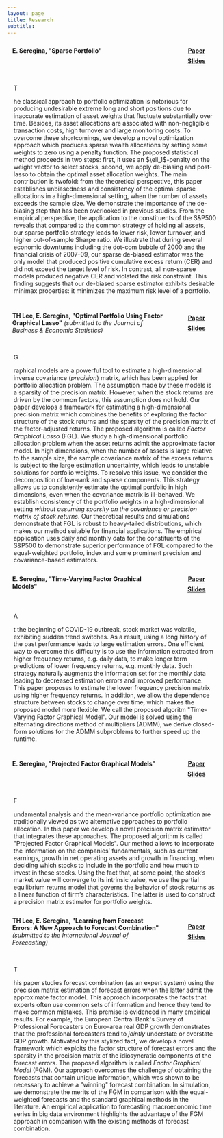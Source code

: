 ```yaml
---
layout: page
title: Research
subtitle:
---
```


<style>
.socialcolor{
  color: var(--footertextcol);
}
.btn-new{
  background-color:var(--footertextcol);color: var(--backcol);
}
.btn-new:hover{
  background-color:var(--posthovercol);color: white;
}
.wrapper {
max-width: 1024px;
margin: 0 auto;
}
.wrapper > * {
background-color: var(--headbackcol);
border-radius: 5px;
padding: 12px;
}
.wrapper {
display: grid;
grid-template-columns: repeat(12, [col-start] 1fr);
grid-gap: 5px;
}
.item1 {
grid-column: col-start 1 / span 9;
grid-row: 1/2;
}
.item2 {
grid-column: col-start 1 / span 12 ;
grid-row: 2 / 7;
padding: 15px;
}
.item3 {
grid-column: col-start 10 / span 3;
grid-row: 1/2;
  display: flex;
  justify-content: center;
  align-items: center;
} 
</style>


<div class="wrapper">
  <div class="item1">
    <b>E. Seregina, "Sparse Portfolio"</b> 
  </div>
  <div class="item2">
    <p class="dropcap">T</p>he classical approach to portfolio optimization is notorious for producing undesirable extreme long and short positions due to inaccurate estimation of asset weights that fluctuate substantially over time. Besides, its asset allocations are associated with non-negligible transaction costs, high turnover and large monitoring costs. To overcome these shortcomings, we develop a novel optimization approach which produces sparse wealth allocations by setting some weights to zero using a penalty function. The proposed statistical method proceeds in two steps: first, it uses an $\ell_1$-penalty on the weight vector to select stocks, second, we apply de-biasing and post-lasso to obtain the optimal asset allocation weights. The main contribution is twofold: from the theoretical perspective, this paper establishes unbiasedness and consistency of the optimal sparse allocations in a high-dimensional setting, when the number of assets exceeds the sample size. We demonstrate the importance of the de-biasing step that has been overlooked in previous studies. From the empirical perspective, the application to the constituents of the S&P500 reveals that compared to the common strategy of holding all assets, our sparse portfolio strategy leads to lower risk, lower turnover, and higher out-of-sample Sharpe ratio. We illustrate that during several economic downturns including the dot-com bubble of 2000 and the financial crisis of 2007-09, our sparse de-biased estimator was the only model that produced positive cumulative excess return (CER) and did not exceed the target level of risk. In contrast, all non-sparse models produced negative CER and violated the risk constraint. This finding suggests that our de-biased sparse estimator exhibits desirable minimax properties: it minimizes the maximum risk level of a portfolio.
  </div>
  <div class="item3">
    <center> 
      <a href="/pdfs/JMP.pdf" type="button" class="btn btn-new btn-sm" title="Job Market Paper"><i class="fas fa-file-pdf fa-lg"></i><b> Paper</b></a> 
      <span style="display:block; height: 7px;"></span>
      <a href="/pdfs/CV.pdf" type="button" class="btn btn-new btn-sm" title="CV"><i class="fas fa-file-pdf fa-lg"></i><b> Slides</b></a>
    </center>
  </div>
</div>

<span style="display:block; height: 0px;"></span>


<div class="wrapper">
  <div class="item1">
    <b>TH Lee, E. Seregina, "Optimal Portfolio Using Factor Graphical Lasso"</b> <i>(submitted to the Journal of Business & Economic Statistics)</i>
  </div>
  <div class="item2">
    <p class="dropcap">G</p>raphical models are a powerful tool to estimate a high-dimensional inverse covariance (<i>precision</i>) matrix, which has been applied for portfolio allocation problem. The assumption made by these models is a sparsity of the precision matrix. However, when the stock returns are driven by the common factors, this assumption does not hold.
		Our paper develops a framework for estimating a high-dimensional precision matrix which combines the benefits of exploring the factor structure of the stock returns and the sparsity of the precision matrix of the factor-adjusted returns. The proposed algorithm is called <i>Factor Graphical Lasso</i> (FGL). We study a high-dimensional portfolio allocation problem when the asset returns admit the approximate factor model. In high dimensions, when the number of assets is large relative to the sample size, the sample covariance matrix of the excess returns is subject to the large estimation uncertainty, which leads to unstable solutions for portfolio weights. To resolve this issue, we consider the decomposition of low-rank and sparse components. This strategy allows us to consistently estimate the optimal portfolio in high dimensions, even when the covariance matrix is ill-behaved. We establish consistency of the portfolio weights in a high-dimensional setting <i>without assuming sparsity on the covariance or precision matrix of stock returns</i>. Our theoretical results and simulations demonstrate that FGL is robust to heavy-tailed distributions, which makes our method suitable for financial applications. The empirical application uses daily and monthly data for the constituents of the S&P500 to demonstrate superior performance of FGL compared to the equal-weighted portfolio, index and some prominent precision and covariance-based estimators. 
  </div>
  <div class="item3">
    <center> 
      <a href="/pdfs/FGLabstract.pdf" type="button" class="btn btn-new btn-sm" title="Optimal Portfolio Using Factor Graphical Lasso"><i class="fas fa-file-pdf fa-lg"></i><b> Paper</b></a> 
      <span style="display:block; height: 7px;"></span>
      <a href="/pdfs/CV.pdf" type="button" class="btn btn-new btn-sm" title="CV"><i class="fas fa-file-pdf fa-lg"></i><b> Slides</b></a>
    </center>
  </div>
</div>
<span style="display:block; height: 0px;"></span>


<div class="wrapper">
  <div class="item1">
    <b>E. Seregina, "Time-Varying Factor Graphical Models"</b>
  </div>
  <div class="item2">
    <p class="dropcap">A</p>t the beginning of COVID-19 outbreak, stock market was volatile, exhibiting sudden trend switches. As a result, using a long history of the past performance leads to large estimation errors. One efficient way to overcome this difficulty is to use the information extracted from higher frequency returns, e.g. daily data, to make longer term predictions of lower frequency returns, e.g. monthly data. Such strategy naturally augments the information set for the monthly data leading to decreased estimation errors and improved performance. This paper proposes to estimate the lower frequency precision matrix using higher frequency returns. In addition, we allow the dependence structure between stocks to change over time, which makes the proposed model more flexible. We call the proposed algoritm "Time-Varying Factor Graphical Model". Our model is solved using the alternating directions method of multipliers (ADMM), we derive closed-form solutions for the ADMM subproblems to further speed up the runtime.
  </div>
  <div class="item3">
    <center> 
      <a href="/pdfs/CV.pdf" type="button" class="btn btn-new btn-sm" title="Time-Varying Factor Graphical Models"><i class="fas fa-file-pdf fa-lg"></i><b> Paper</b></a> 
      <span style="display:block; height: 7px;"></span>
      <a href="/pdfs/CV.pdf" type="button" class="btn btn-new btn-sm" title="CV"><i class="fas fa-file-pdf fa-lg"></i><b> Slides</b></a>
    </center>
  </div>
</div>

<span style="display:block; height: 0px;"></span>


<div class="wrapper">
  <div class="item1">
    <b>E. Seregina, "Projected Factor Graphical Models"</b>
  </div>
  <div class="item2">
    <p class="dropcap">F</p>undamental analysis and the mean-variance portfolio optimization are traditionally viewed as two alternative approaches to portfolio allocation. In this paper we develop a novel precision matrix estimator that integrates these approaches. The proposed algorithm is called "Projected Factor Graphical Models". Our method allows to incorporate the information on the companies’ fundamentals, such as current earnings, growth in net operating assets and growth in financing, when deciding which stocks to include in the portfolio and how much to invest in these stocks. Using the fact that, at some point, the stock’s market value will converge to its intrinsic value, we use the partial equilibrium returns model that governs the behavior of stock returns as a linear function of firm’s characteristics. The latter is used to construct a precision matrix estimator for portfolio weights.
  </div>
  <div class="item3">
    <center> 
      <a href="/pdfs/CV.pdf" type="button" class="btn btn-new btn-sm" title="Projected Factor Graphical Models"><i class="fas fa-file-pdf fa-lg"></i><b> Paper</b></a> 
      <span style="display:block; height: 7px;"></span>
      <a href="/pdfs/CV.pdf" type="button" class="btn btn-new btn-sm" title="CV"><i class="fas fa-file-pdf fa-lg"></i><b> Slides</b></a>
    </center>
  </div>
</div>
<span style="display:block; height: 0px;"></span>


<div class="wrapper">
  <div class="item1">
    <b>TH Lee, E. Seregina, "Learning from Forecast Errors: A New Approach to Forecast Combination"</b> <i>(submitted to the International Journal of Forecasting)</i>
  </div>
  <div class="item2">
    <p class="dropcap">T</p>his paper studies forecast combination (as an expert system) using the precision matrix estimation of forecast errors when the latter admit the approximate factor model. This approach incorporates the facts that experts often use common sets of information and hence they tend to make common mistakes. This premise is evidenced in many empirical results. For example, the European Central Bank's Survey of Professional Forecasters on Euro-area real GDP growth demonstrates that the professional forecasters tend to <i>jointly</i> understate or overstate GDP growth. Motivated by this stylized fact, we develop a novel framework which exploits the factor structure of forecast errors and the sparsity in the precision matrix of the idiosyncratic components of the forecast errors. The proposed algorithm is called <i>Factor Graphical Model</i> (FGM). Our approach overcomes the challenge of obtaining the forecasts that contain unique information, which was shown to be necessary to achieve a "winning" forecast combination. In simulation, we demonstrate the merits of the FGM in comparison with the equal-weighted forecasts and the standard graphical methods in the literature. An empirical application to forecasting macroeconomic time series in big data environment highlights the advantage of the FGM approach in comparison with the existing methods of forecast combination. 
  </div>
  <div class="item3">
    <center> 
      <a href="/pdfs/Forecastingabstract.pdf" type="button" class="btn btn-new btn-sm" title="Learning from Forecast Errors"><i class="fas fa-file-pdf fa-lg"></i><b> Paper</b></a> 
      <span style="display:block; height: 7px;"></span>
      <a href="/pdfs/CV.pdf" type="button" class="btn btn-new btn-sm" title="CV"><i class="fas fa-file-pdf fa-lg"></i><b> Slides</b></a>
    </center>
  </div>
</div>